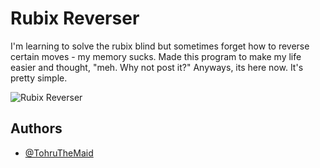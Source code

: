 # Rubix Reverser
I'm learning to solve the rubix blind but sometimes forget how to reverse certain moves - my memory sucks. Made this program to make my life easier and thought, "meh. Why not post it?" Anyways, its here now. It's pretty simple.

![Rubix Reverser](https://cdn.discordapp.com/attachments/467018961259855872/994396556423860274/unknown.png)




## Authors

- [@TohruTheMaid](https://github.com/TohruTheMaid)

